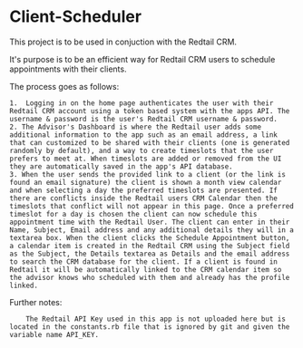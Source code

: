 # Client-Scheduler
This project is to be used in conjuction with the Redtail CRM.

It's purpose is to be an efficient way for Redtail CRM users to schedule appointments with their clients.

The process goes as follows:

    1.  Logging in on the home page authenticates the user with their Redtail CRM account using a token based system with the apps API. The username & password is the user's Redtail CRM username & password.
    2. The Advisor's Dashboard is where the Redtail user adds some additional information to the app such as an email address, a link that can customized to be shared with their clients (one is generated randomly by default), and a way to create timeslots that the user prefers to meet at. When timeslots are added or removed from the UI they are automatically saved in the app's API database.
    3. When the user sends the provided link to a client (or the link is found an email signature) the client is shown a month view calendar and when selecting a day the preferred timeslots are presented. If there are conflicts inside the Redtail users CRM Calendar then the timeslots that conflict will not appear in this page. Once a preferred timeslot for a day is chosen the client can now schedule this appointment time with the Redtail User. The client can enter in their Name, Subject, Email address and any additional details they will in a textarea box. When the client clicks the Schedule Appointment button, a calendar item is created in the Redtail CRM using the Subject field as the Subject, the Details textarea as Details and the email address to search the CRM database for the client. If a client is found in Redtail it will be automatically linked to the CRM calendar item so the advisor knows who scheduled with them and already has the profile linked.
    
Further notes:

        The Redtail API Key used in this app is not uploaded here but is located in the constants.rb file that is ignored by git and given the variable name API_KEY.
